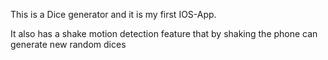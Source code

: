 This is a Dice generator and it is my first IOS-App. 

It also has a shake motion detection feature that by shaking the phone can generate new random dices

